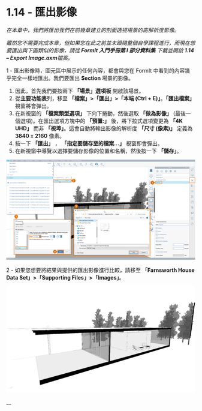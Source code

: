 # 1.14 - 匯出影像

_在本章中，我們將匯出我們在前幾章建立的剖面透視場景的高解析度影像。_

_雖然您不需要完成本章，但如果您在此之前並未跟隨整個自學課程進行，而現在想要匯出與下圖類似的影像，請從_ _**FormIt 入門手冊第 I 部分資料集**_ _下載並開啟_ _**1.14 – Export Image.axm**檔案。_

1 - 匯出影像時，圖元區中展示的任何內容，都會與您在 FormIt 中看到的內容幾乎完全一樣地匯出。我們要匯出 **Section** 場景的影像。

1. 因此，首先我們要按兩下 **「場景」選項板** 開啟該場景。
2. 從**主要功能表**列，移至 **「檔案」>「匯出」>「本端 (Ctrl + E)」**。**「匯出檔案」** 視窗將會彈出。
3. 在新視窗的 **「檔案類型選項」** 下向下捲動，然後選取 **「做為影像」** (最後一個選項)。在匯出選項方塊中的 **「預置:」** 後，將下拉式選項變更為 **「4K UHD」** 而非 **「視埠」**。這會自動將輸出影像的解析度 **「尺寸 (像素)」** 定義為 **3840** x **2160** 像素。
4. 按一下 **「匯出」** ， **「指定要儲存至的檔案...」** 視窗即會彈出。
5. 在新視窗中導覽以選擇要儲存影像的位置和名稱，然後按一下 **「儲存」**。

![](<../../.gitbook/assets/0 (5).png>)

2 - 如果您想要將結果與提供的匯出影像進行比較，請移至 **「Farnsworth House Data Set」>「Supporting Files」>「Images」**。

![Provided sample export image from the Farnsworth House Data Set.](<../../.gitbook/assets/1 (16).png>)

\_\_
